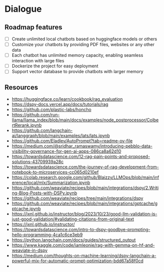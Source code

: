 # Dialogue

## Roadmap features

- [ ] Create unlimited local chatbots based on huggingface models or others
- [ ] Customize your chatbots by providing PDF files, websites or any other data
- [ ] Each chatbot has unlimited memory capacity, enabling seamless interaction with large files
- [ ] Dockerize the project for easy deployment
- [ ] Support vector database to provide chatbots with larger memory

## Resources

- https://huggingface.co/learn/cookbook/rag_evaluation
- https://dspy-docs.vercel.app/docs/tutorials/rag
- https://github.com/plastic-labs/honcho
- https://github.com/run-llama/llama_index/blob/main/docs/examples/node_postprocessor/ColbertRerank.ipynb
- https://github.com/langchain-ai/langgraph/blob/main/examples/lats/lats.ipynb
- https://github.com/Eladlev/AutoPrompt?tab=readme-ov-file
- https://medium.com/@sridhar_ramaswamy/introducing-pebblo-data-visibility-governance-for-gen-ai-apps-086ca8a62d10
- https://towardsdatascience.com/12-rag-pain-points-and-proposed-solutions-43709939a28c
- https://towardsdatascience.com/the-journey-of-rag-development-from-notebook-to-microservices-cc065d0210ef
- https://colab.research.google.com/github/Blaizzy/LLMOps/blob/main/inference/local/mlx/Summarization.ipynb
- https://github.com/weaviate/recipes/blob/main/integrations/dspy/2.Writing-Blog-Posts-with-DSPy.ipynb
- https://github.com/weaviate/recipes/tree/main/integrations/dspy
- https://github.com/weaviate/recipes/blob/main/integrations/gptcache/gptcache.ipynb
- https://jxnl.github.io/instructor/blog/2023/10/23/good-llm-validation-is-just-good-validation/#validating-citations-from-original-text
- https://jxnl.github.io/instructor/
- https://towardsdatascience.com/intro-to-dspy-goodbye-prompting-hello-programming-4ca1c6ce3eb9
- https://python.langchain.com/docs/guides/structured_output
- https://www.kaggle.com/code/iamleonie/rag-with-gemma-on-hf-and-weaviate-in-dspy
- https://medium.com/thoughts-on-machine-learning/dspy-langchain-a-powerful-mix-for-automatic-prompt-optimization-bdd67a58f0cd
- 